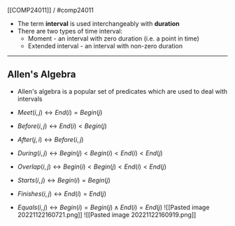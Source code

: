[[COMP24011]] / #comp24011

- The term **interval** is used interchangeably with **duration**
- There are two types of time interval:
	- Moment - an interval with zero duration (i.e. a point in time)
	- Extended interval - an interval with non-zero duration

***
## Allen's Algebra
- Allen's algebra is a popular set of predicates which are used to deal with intervals

- $Meet(i,j) \leftrightarrow End(i) = Begin(j)$
- $Before(i,j) \leftrightarrow End(i) < Begin(j)$
- $After(j,i) \leftrightarrow Before(i,j)$
- $During(i,j) \leftrightarrow Begin(j) < Begin(i) < End(i) < End(j)$
- $Overlap(i,j) \leftrightarrow Begin(i) < Begin(j) < End(i) < End(j)$
- $Starts(i,j) \leftrightarrow Begin(i) = Begin(j)$
- $Finishes(i,j) \leftrightarrow End(i) = End(j)$
- $Equals(i,j) \leftrightarrow Begin(i) = Begin(j) \land End(i) = End(j)$
![[Pasted image 20221122160721.png]]
![[Pasted image 20221122160919.png]]